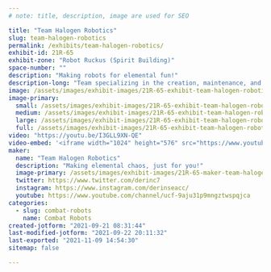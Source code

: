 ```yaml
---
# note: title, description, image are used for SEO

title: "Team Halogen Robotics"
slug: team-halogen-robotics
permalink: /exhibits/team-halogen-robotics/
exhibit-id: 21R-65
exhibit-zone: "Robot Ruckus (Spirit Building)"
space-number: ""
description: "Making robots for elemental fun!"
description-long: "Team specializing in the creation, maintenance, and operation of robotic devices for the entertainment of the masses."
image: /assets/images/exhibit-images/21R-65-exhibit-team-halogen-robotics-20210912-180427-large.jpg
image-primary: 
  small: /assets/images/exhibit-images/21R-65-exhibit-team-halogen-robotics-20210912-180427-small.jpg
  medium: /assets/images/exhibit-images/21R-65-exhibit-team-halogen-robotics-20210912-180427-medium.jpg
  large: /assets/images/exhibit-images/21R-65-exhibit-team-halogen-robotics-20210912-180427-large.jpg
  full: /assets/images/exhibit-images/21R-65-exhibit-team-halogen-robotics-20210912-180427-full.jpg
video: "https://youtu.be/I3GLL9XN-QE"
video-embed: '<iframe width="1024" height="576" src="https://www.youtube.com/embed/I3GLL9XN-QE?feature=oembed" frameborder="0" allow="accelerometer; autoplay; clipboard-write; encrypted-media; gyroscope; picture-in-picture" allowfullscreen></iframe>'
maker: 
  name: "Team Halogen Robotics"
  description: "Making elemental chaos, just for you!"
  image-primary: /assets/images/exhibit-images/21R-65-maker-team-halogen-robotics-20210911-203501-medium.jpg
  twitter: https://www.twitter.com/derinc7
  instagram: https://www.instagram.com/derinseacc/
  youtube: https://www.youtube.com/channel/ucf-9aju31p9mngztwspqjca
categories: 
  - slug: combat-robots
    name: Combat Robots
created-jotform: "2021-09-21 08:31:44"
last-modified-jotform: "2021-09-22 20:11:32"
last-exported: "2021-11-09 14:54:30"
sitemap: false

---
```

